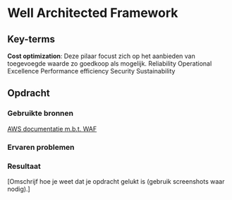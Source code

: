 # Well Architected Framework


## Key-terms
**Cost optimization**: Deze pilaar focust zich op het aanbieden van toegevoegde waarde zo goedkoop als mogelijk.
Reliability
Operational Excellence
Performance efficiency
Security
Sustainability


## Opdracht
### Gebruikte bronnen
[AWS documentatie m.b.t. WAF](https://docs.aws.amazon.com/wellarchitected/latest/framework/welcome.html)

### Ervaren problemen


### Resultaat
[Omschrijf hoe je weet dat je opdracht gelukt is (gebruik screenshots waar nodig).]
